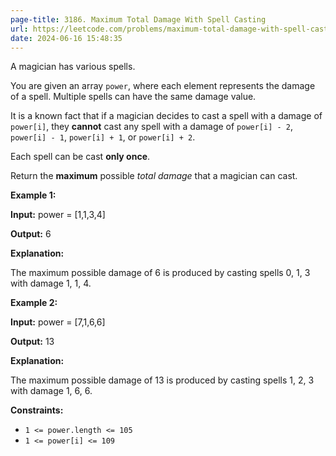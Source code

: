 ```yaml
---
page-title: 3186. Maximum Total Damage With Spell Casting
url: https://leetcode.com/problems/maximum-total-damage-with-spell-casting/description/
date: 2024-06-16 15:48:35
---
```

A magician has various spells.

You are given an array `power`, where each element represents the damage of a spell. Multiple spells can have the same damage value.

It is a known fact that if a magician decides to cast a spell with a damage of `power[i]`, they **cannot** cast any spell with a damage of `power[i] - 2`, `power[i] - 1`, `power[i] + 1`, or `power[i] + 2`.

Each spell can be cast **only once**.

Return the **maximum** possible *total damage* that a magician can cast.

**Example 1:**

**Input:** power = \[1,1,3,4\]

**Output:** 6

**Explanation:**

The maximum possible damage of 6 is produced by casting spells 0, 1, 3 with damage 1, 1, 4.

**Example 2:**

**Input:** power = \[7,1,6,6\]

**Output:** 13

**Explanation:**

The maximum possible damage of 13 is produced by casting spells 1, 2, 3 with damage 1, 6, 6.

**Constraints:**

-   `1 <= power.length <= 105`
-   `1 <= power[i] <= 109`